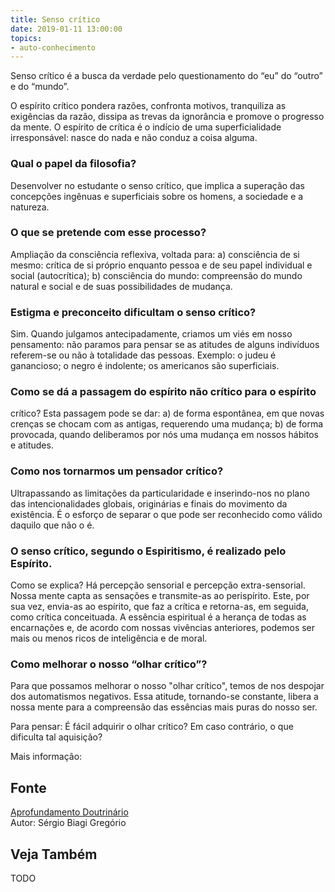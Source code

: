 ```yaml
---
title: Senso crítico
date: 2019-01-11 13:00:00
topics: 
- auto-conhecimento
---
```


Senso crítico é a busca da verdade pelo questionamento do “eu” do “outro” e do
“mundo”.

O espírito crítico pondera razões, confronta motivos, tranquiliza as
exigências da razão, dissipa as trevas da ignorância e promove o
progresso da mente. O espírito de crítica é o indício de uma
superficialidade irresponsável: nasce do nada e não conduz a coisa
alguma.

### Qual o papel da filosofia?
Desenvolver no estudante o senso crítico, que implica a superação das
concepções ingênuas e superficiais sobre os homens, a sociedade e a
natureza.

### O que se pretende com esse processo?
Ampliação da consciência reflexiva, voltada para: a) consciência de
si mesmo: crítica de si próprio enquanto pessoa e de seu papel
individual e social (autocrítica); b) consciência do mundo:
compreensão do mundo natural e social e de suas possibilidades de
mudança.

### Estigma e preconceito dificultam o senso crítico?
Sim. Quando julgamos antecipadamente, criamos um viés em nosso
pensamento: não paramos para pensar se as atitudes de alguns indivíduos
referem-se ou não à totalidade das pessoas. Exemplo: o judeu é
ganancioso; o negro é indolente; os americanos são superficiais.

### Como se dá a passagem do espírito não crítico para o espírito
crítico?
Esta passagem pode se dar: a) de forma espontânea, em que novas
crenças se chocam com as antigas, requerendo uma mudança; b) de forma
provocada, quando deliberamos por nós uma mudança em nossos hábitos e
atitudes.

### Como nos tornarmos um pensador crítico?
Ultrapassando as limitações da particularidade e inserindo-nos no plano
das intencionalidades globais, originárias e finais do movimento da
existência. É o esforço de separar o que pode ser reconhecido como
válido daquilo que não o é.

### O senso crítico, segundo o Espiritismo, é realizado pelo Espírito.
Como se explica?
Há percepção sensorial e percepção extra-sensorial. Nossa mente capta as
sensações e transmite-as ao perispírito. Este, por sua vez, envia-as ao
espírito, que faz a crítica e retorna-as, em seguida, como crítica
conceituada. A essência espiritual é a herança de todas as encarnações
e, de acordo com nossas vivências anteriores, podemos ser mais ou menos
ricos de inteligência e de moral.

### Como melhorar o nosso “olhar crítico”?
Para que possamos melhorar o nosso "olhar crítico", temos de nos
despojar dos automatismos negativos. Essa atitude, tornando-se
constante, libera a nossa mente para a compreensão das essências mais
puras do nosso ser.

Para pensar: É fácil adquirir o olhar crítico? Em caso contrário, o que
dificulta tal aquisição?

Mais informação:

## Fonte
[Aprofundamento Doutrinário](https://sites.google.com/view/aprofundamentodoutrinario/senso-crítico)  
Autor: Sérgio Biagi Gregório



## Veja Também
TODO


